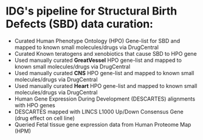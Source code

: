 # IDG's pipeline for Structural Birth Defects (SBD) data curation:

- Curated Human Phenotype Ontology (HPO) Gene-list for SBD and mapped to known small molecules/drugs via DrugCentral
- Curated Known teratogens and xenobiotics that cause SBD to HPO gene
- Used manually curated **GreatVessel** HPO gene-list and mapped to known small molecules/drugs via DrugCentral
- Used manually curated **CNS** HPO gene-list and mapped to known small molecules/drugs via DrugCentral
- Used manually curated **Heart** HPO gene-list and mapped to known small molecules/drugs via DrugCentral
- Human Gene Expression During Development (DESCARTES) alignments with HPO genes
- DESCARTES mapped with LINCS L1000 Up/Down Consensus Gene (drug effect on cell line)
- Queried Fetal tissue gene expression data from Human Proteome Map (HPM)
